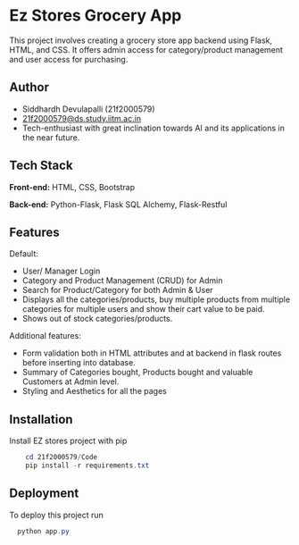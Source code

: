 
# Ez Stores Grocery App

This project involves creating a grocery store app backend using Flask, HTML, and CSS. It offers admin access for category/product management and user access for purchasing.


## Author

- Siddhardh Devulapalli (21f2000579)
- 21f2000579@ds.study.iitm.ac.in
- Tech-enthusiast with great inclination towards AI and its applications in the near future.



## Tech Stack

**Front-end:** HTML, CSS, Bootstrap

**Back-end:** Python-Flask, Flask SQL Alchemy, Flask-Restful


## Features


Default:
- User/ Manager Login
- Category and Product Management (CRUD) for Admin
- Search for Product/Category for both Admin & User
- Displays all the categories/products, buy multiple products from multiple categories for multiple users and show their cart value to be paid.
- Shows out of stock categories/products.

Additional features:
- Form validation both in HTML attributes and at backend in flask routes before inserting into database.
- Summary of Categories bought, Products bought and valuable Customers at Admin level.
- Styling and Aesthetics for all the pages



## Installation

Install EZ stores project with pip

```powershell
    cd 21f2000579/Code
    pip install -r requirements.txt
```
    
## Deployment

To deploy this project run

```powershell
  python app.py
```